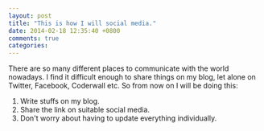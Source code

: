 ```yaml
---
layout: post
title: "This is how I will social media."
date: 2014-02-18 12:35:40 +0800
comments: true
categories: 
---
```


There are so many different places to communicate with the world nowadays. I
find it difficult enough to share things on my blog, let alone on Twitter,
Facebook, Coderwall etc. So from now on I will be doing this:

1. Write stuffs on my blog.
2. Share the link on suitable social media.
3. Don't worry about having to update everything individually.
